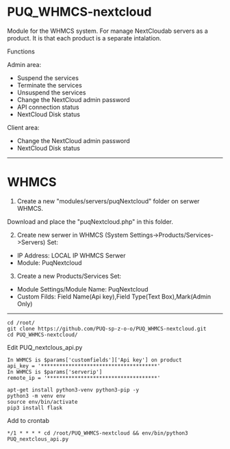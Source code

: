 # PUQ_WHMCS-nextcloud

Module for the WHMCS system.
For manage NextCloudab servers as a product.
It is that each product is a separate intalation.

Functions

Admin area:
- Suspend the services
- Terminate the services
- Unsuspend the services
- Change the NextCloud admin password
- API connection status
- NextCloud Disk status

Client area:
- Change the NextCloud admin password
- NextCloud Disk status
--------------------------------------------------------------
# WHMCS
1. Create a new "modules/servers/puqNextcloud" folder on serwer WHMCS.

Download and place the "puqNextcloud.php" in this folder.

2. Create new serwer in WHMCS (System Settings->Products/Services->Servers) 
Set:
- IP Address: LOCAL IP WHMCS Serwer
- Module: PuqNextcloud
3. Create a new Products/Services
Set:
- Module Settings/Module Name: PuqNextcloud
- Custom Filds: Field Name(Api key),Field Type(Text Box),Mark(Admin Only)
-------------------------------------------------------------



```
cd /root/ 
git clone https://github.com/PUQ-sp-z-o-o/PUQ_WHMCS-nextcloud.git
cd PUQ_WHMCS-nextcloud/
```

Edit PUQ_nextclous_api.py 
```
In WHMCS is $params['customfields']['Api key'] on product
api_key = '**************************************'
In WHMCS is $params['serverip']
remote_ip = '************************************'
```
```
apt-get install python3-venv python3-pip -y
python3 -m venv env
source env/bin/activate
pip3 install flask
```

Add to crontab
```
*/1 * * * * cd /root/PUQ_WHMCS-nextcloud && env/bin/python3 PUQ_nextclous_api.py
```
